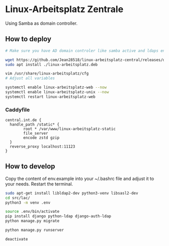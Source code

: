 # Linux-Arbeitsplatz Zentrale

Using Samba as domain controller.

## How to deploy

```bash
# Make sure you have AD domain controler like samba active and ldaps enabled.

wget https://github.com/Jean28518/linux-arbeitsplatz-central/releases/download/v0.1.0/linux-arbeitsplatz.deb
sudo apt install ./linux-arbeitsplatz.deb

vim /usr/share/linux-arbeitsplatz/cfg
# Adjust all variables

systemctl enable linux-arbeitsplatz-web --now
systemctl enable linux-arbeitsplatz-unix --now
systemctl restart linux-arbeitsplatz-web
```

### Caddyfile

```Caddyfile
central.int.de {
  handle_path /static* {
        root * /var/www/linux-arbeitsplatz-static
        file_server
        encode zstd gzip
  }
  reverse_proxy localhost:11123
}
```

## How to develop

Copy the content of env.example into your ~/.bashrc file and adjust it to your needs. Restart the terminal.

```bash
sudo apt-get install libldap2-dev python3-venv libsasl2-dev
cd src/lac/
python3 -m venv .env

source .env/bin/activate
pip install django python-ldap django-auth-ldap
python manage.py migrate

python manage.py runserver

deactivate
```
